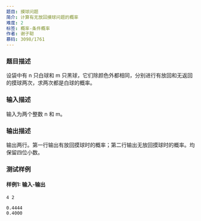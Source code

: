 ```yaml
---
题目: 摸球问题
简介: 计算有无放回摸球问题的概率
难度: 2
标签: 概率-条件概率
作者: 谢子聪
慕码: 3098/1761
---
```


### 题目描述

设袋中有 n 只白球和 m 只黑球，它们除颜色外都相同，分别进行有放回和无返回的摸球两次，求两次都是白球的概率。

### 输入描述

输入为两个整数 n 和 m。

### 输出描述

输出两行。第一行输出有放回摸球时的概率；第二行输出无放回摸球时的概率。均保留四位小数。

### 测试样例

#### 样例1: 输入-输出

```
4 2
```

```
0.4444
0.4000
```

